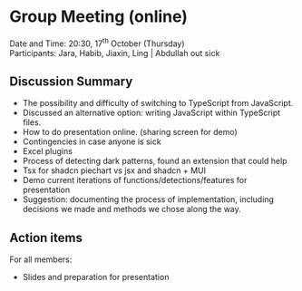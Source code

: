 # Group Meeting (online)
Date and Time: 20:30, 17<sup>th</sup> October (Thursday)\
Participants: Jara, Habib, Jiaxin, Ling | Abdullah out sick

## Discussion Summary

- The possibility and difficulty of switching to TypeScript from JavaScript.
- Discussed an alternative option: writing JavaScript within TypeScript files.
- How to do presentation online. (sharing screen for demo)
- Contingencies in case anyone is sick
- Excel plugins
- Process of detecting dark patterns, found an extension that could help
- Tsx for shadcn piechart vs jsx and shadcn + MUI
- Demo current iterations of functions/detections/features for presentation
- Suggestion: documenting the process of implementation, including decisions we made and methods we chose along the way.

## Action items

For all members:

- Slides and preparation for presentation
